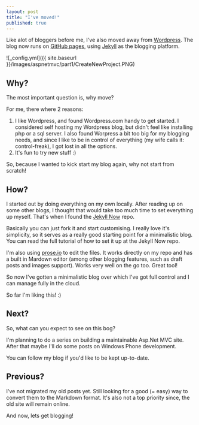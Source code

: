 ```yaml
---
layout: post
title: "I've moved!"
published: true
---
```


Like alot of bloggers before me, I've also moved away from [Wordpress](https://rafvb.wordpress.com/). The blog now runs on [GitHub pages](https://pages.github.com/), using [Jekyll](http://jekyllrb.com/) as the blogging platform.

![_config.yml]({{ site.baseurl }}/images/aspnetmvc/part1/CreateNewProject.PNG)

## Why?

The most important question is, why move?

For me, there where 2 reasons:

1. I like Wordpress, and found Wordpress.com handy to get started. I considered self hosting my Wordpress blog, but didn't feel like installing php or a sql server. I also found Worpress a bit too big for my blogging needs, and since I like to be in control of everything (my wife calls it: control-freak), I got lost in all the options.
2. It's fun to try new stuff :)

So, because I wanted to kick start my blog again, why not start from scratch!

## How?

I started out by doing everything on my own locally. After reading up on some other blogs, I thought that would take too much time to set everything up myself. That's when I found the [Jekyll Now](https://github.com/barryclark/jekyll-now) repo.

Basically you can just fork it and start customising. I really love it's simplicity, so it serves as a really good starting point for a minimalistic blog. You can read the full tutorial of how to set it up at the Jekyll Now repo.

I'm also using [prose.io](http://prose.io) to edit the files. It works directly on my repo and has a built in Mardown editor (among other blogging features, such as draft posts and images support). Works very well on the go too. Great tool! 

So now I've gotten a minimalistic blog over which I've got full control and I can manage fully in the cloud.

So far I'm liking this! :)

## Next?

So, what can you expect to see on this bog?

I'm planning to do a series on building a maintainable Asp.Net MVC site. After that maybe I'll do some posts on Windows Phone development.

You can follow my blog if you'd like to be kept up-to-date. 

## Previous?

I've not migrated my old posts yet. Still looking for a good (= easy) way to convert them to the Markdown format. It's also not a top priority since, the old site will remain online.

And now, lets get blogging!